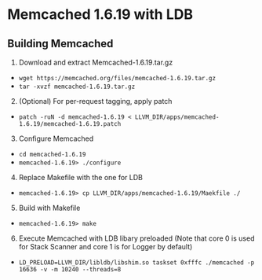 # Memcached 1.6.19 with LDB

## Building Memcached
1. Download and extract Memcached-1.6.19.tar.gz
  * ``wget https://memcached.org/files/memcached-1.6.19.tar.gz``
  * ``tar -xvzf memcached-1.6.19.tar.gz``

2. (Optional) For per-request tagging, apply patch
  * ``patch -ruN -d memcached-1.6.19 < LLVM_DIR/apps/memcached-1.6.19/memcached-1.6.19.patch``

3. Configure Memcached
  * ``cd memcached-1.6.19``
  * ``memcached-1.6.19> ./configure``

4. Replace Makefile with the one for LDB
  * ``memcached-1.6.19> cp LLVM_DIR/apps/memcached-1.6.19/Maekfile ./``

5. Build with Makefile
  * ``memcached-1.6.19> make``

6. Execute Memcached with LDB libary preloaded (Note that core 0 is used for Stack Scanner and core 1 is for Logger by default)
  * ``LD_PRELOAD=LLVM_DIR/libldb/libshim.so taskset 0xfffc ./memcached -p 16636 -v -m 10240 --threads=8`` 
